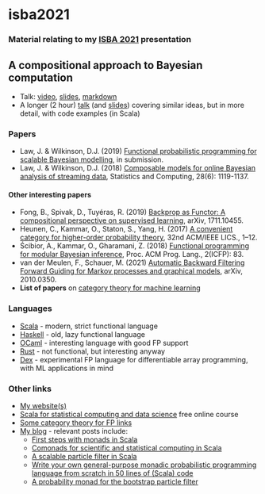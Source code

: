 # isba2021

### Material relating to my [ISBA 2021](https://events.stat.uconn.edu/ISBA2021/) presentation

## A compositional approach to Bayesian computation

* Talk: [video](https://www.youtube.com/watch?v=9PKT2YUV_ps), [slides](Talk/talk-PREBUILT.pdf), [markdown](Talk/talk.md)
* A longer (2 hour) [talk](https://www.youtube.com/watch?v=QcLtA4TTzh8) (and [slides](https://darrenjw.github.io/work/teaching/apts-sc/ctfp.pdf)) covering similar ideas, but in more detail, with code examples (in Scala)

### Papers

* Law, J. & Wilkinson, D.J. (2019) [Functional probabilistic programming for scalable Bayesian modelling](https://arxiv.org/abs/1908.02062), in submission.
* Law, J. & Wilkinson, D.J. (2018) [Composable models for online Bayesian analysis of streaming data](https://doi.org/10.1007/s11222-017-9783-1), Statistics and Computing, 28(6): 1119-1137.

#### Other interesting papers

* Fong, B., Spivak, D., Tuyéras, R. (2019) [Backprop as Functor: A
compositional perspective on supervised learning](https://arxiv.org/abs/1711.10455), arXiv, 1711.10455.
* Heunen, C., Kammar, O., Staton, S., Yang, H. (2017) [A convenient
category for higher-order probability theory](https://dl.acm.org/doi/10.5555/3329995.3330072), 32nd ACM/IEEE LICS., 1–12.
* Ścibior, A., Kammar, O., Gharamani, Z. (2018) [Functional programming
for modular Bayesian inference](https://dl.acm.org/doi/10.1145/3236778), Proc. ACM Prog. Lang., 2(ICFP): 83.
* van der Meulen, F., Schauer, M. (2021) [Automatic Backward Filtering Forward Guiding for Markov processes and graphical models](https://arxiv.org/abs/2010.03509), arXiv, 2010.0350.
* **List of papers** on [category theory for machine learning](https://github.com/bgavran/Category_Theory_Machine_Learning)

### Languages

* [Scala](https://www.scala-lang.org/) - modern, strict functional language
* [Haskell](https://www.haskell.org/) - old, lazy functional language
* [OCaml](https://ocaml.org/) - interesting language with good FP support
* [Rust](https://www.rust-lang.org/) - not functional, but interesting anyway
* [Dex](https://github.com/google-research/dex-lang) - experimental FP language for differentiable array programming, with ML applications in mind

### Other links

* [My website(s)](https://darrenjw.github.io/)
* [Scala for statistical computing and data science](https://github.com/darrenjw/scala-course/blob/master/StartHere.md) free online course
* [Some category theory for FP links](https://github.com/darrenjw/fps-course/blob/master/Links.md)
* [My blog](https://darrenjw.wordpress.com/) - relevant posts include:
    * [First steps with monads in Scala](https://darrenjw.wordpress.com/2016/04/15/first-steps-with-monads-in-scala/)
    * [Comonads for scientific and statistical computing in Scala](https://darrenjw.wordpress.com/2018/01/22/comonads-for-scientific-and-statistical-computing-in-scala/)
	* [A scalable particle filter in Scala](https://darrenjw.wordpress.com/2016/07/22/a-scalable-particle-filter-in-scala/)
	* [Write your own general-purpose monadic probabilistic programming language from scratch in 50 lines of (Scala) code](https://darrenjw.wordpress.com/2019/08/07/write-your-own-general-purpose-monadic-probabilistic-programming-language-from-scratch-in-50-lines-of-scala-code/)
	* [A probability monad for the bootstrap particle filter](https://darrenjw.wordpress.com/2019/08/10/a-probability-monad-for-the-bootstrap-particle-filter/)

